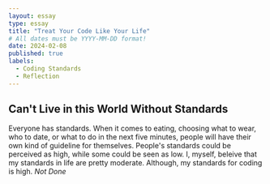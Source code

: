 ```yaml
---
layout: essay
type: essay
title: "Treat Your Code Like Your Life"
# All dates must be YYYY-MM-DD format!
date: 2024-02-08
published: true
labels:
  - Coding Standards
  - Reflection
---
```


## Can't Live in this World Without Standards

Everyone has standards. When it comes to eating, choosing what to wear, who to date, or what to do in the next five minutes, people will have their own kind of guideline for themselves. People's standards could be perceived as high, while some could be seen as low. I, myself, beleive that my standards in life are pretty moderate. Although, my standards for coding is high. *Not Done*
